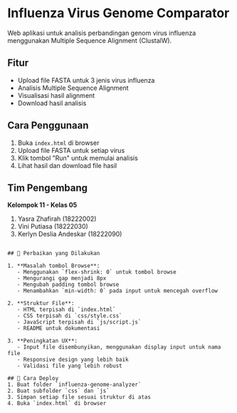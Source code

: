 # Influenza Virus Genome Comparator

Web aplikasi untuk analisis perbandingan genom virus influenza menggunakan Multiple Sequence Alignment (ClustalW).

## Fitur
- Upload file FASTA untuk 3 jenis virus influenza
- Analisis Multiple Sequence Alignment
- Visualisasi hasil alignment
- Download hasil analisis

## Cara Penggunaan
1. Buka `index.html` di browser
2. Upload file FASTA untuk setiap virus
3. Klik tombol "Run" untuk memulai analisis
4. Lihat hasil dan download file hasil

## Tim Pengembang
**Kelompok 11 - Kelas 05**
1. Yasra Zhafirah (18222002)
2. Vini Putiasa (18222030)
3. Kerlyn Deslia Andeskar (18222090)
```

## 🔧 Perbaikan yang Dilakukan

1. **Masalah tombol Browse**: 
   - Menggunakan `flex-shrink: 0` untuk tombol browse
   - Mengurangi gap menjadi 8px
   - Mengubah padding tombol browse
   - Menambahkan `min-width: 0` pada input untuk mencegah overflow

2. **Struktur File**:
   - HTML terpisah di `index.html`
   - CSS terpisah di `css/style.css`
   - JavaScript terpisah di `js/script.js`
   - README untuk dokumentasi

3. **Peningkatan UX**:
   - Input file disembunyikan, menggunakan display input untuk nama file
   - Responsive design yang lebih baik
   - Validasi file yang lebih robust

## 🚀 Cara Deploy
1. Buat folder `influenza-genome-analyzer`
2. Buat subfolder `css` dan `js`
3. Simpan setiap file sesuai struktur di atas
4. Buka `index.html` di browser